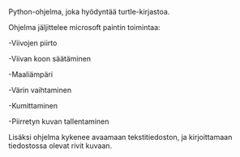 Python-ohjelma, joka hyödyntää turtle-kirjastoa.

Ohjelma jäljittelee microsoft paintin toimintaa:

  -Viivojen piirto

  -Viivan koon säätäminen
  
  -Maaliämpäri
  
  -Värin vaihtaminen
  
  -Kumittaminen
  
  -Piirretyn kuvan tallentaminen


Lisäksi ohjelma kykenee avaamaan tekstitiedoston, ja kirjoittamaan tiedostossa olevat rivit kuvaan.
